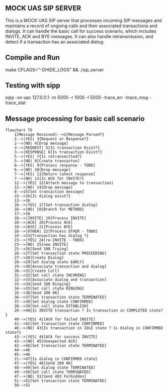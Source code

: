 ## MOCK UAS SIP SERVER

This is a MOCK UAS SIP server that processes incoming SIP messages and maintains a record of ongoing calls and their associated transactions and dialogs. It can handle the basic call for success scenario, which includes INVITE, ACK and BYE messages. It can also handle retransmission, and detect if a transaction has an associated dialog.

## Compile and Run

make CFLAGS="-DHIDE_LOGS" && ./sip_server

## Testing with sipp

sipp -sn uac 127.0.0.1 -m 5000 -r 1000 -l 5000 -trace_err -trace_msg -trace_stat

## Message processing for basic call scenario

```mermaid
flowchart TD
    1[Message Received]-->2{Message Parsed?}
    2-->|YES| 3{Request or Response?}
    2-->|NO| 4[Drop message]
    3-->|REQUEST| 5{Is transaction Exist?}
    3-->|RESPONSE| 6{Is transaction Exist?}
    5-->|YES| 7{Is retransmitted?}
    5-->|NO| 8[Create transacton]
    6-->|YES| 9[Process response - TODO]
    6-->|NO| 10[Drop message]
    7-->|YES| 11[Return latest response]
    7-->|NO| 12{Is ACK for INVITE?}
    12-->|YES| 13[Attach message to transaction]
    12-->|NO| 14[Drop message]
    8-->15[Set transaction message]
    15-->16{Is dialog exist?}
    13-->16
    16-->|YES| 17[Set transaction dialog]
    16-->|NO| 18{Branch for METHOD}
    17-->18
    18-->|INVITE| 19[Process INVITE]
    18-->|ACK| 20[Process ACK]
    18-->|BYE| 21[Process BYE]
    18-->|OTHER| 22[Process OTHER - TODO]
    19-->23{Transaction has dialog ?}
    23-->|YES| 24[re-INVITE - TODO]
    23-->|NO| 25[new INVITE]
    25-->26[Send 100 Trying]
    26-->27[Set transaction state PROCEEDING]
    27-->28[Create Dialog]
    28-->29[Set dialog state EARLY]
    29-->30[Associate transaction and dialog]
    30-->31[Create Call]
    31-->32[Set call state INCOMING]
    32-->33[Associate dialog and transaction]
    33-->34[Send 180 Ringing]
    34-->35[Set call state RINGING]
    35-->36[Send 200 OK]
    36-->37[Set transaction state TERMINATED]
    37-->38[Set dialog state CONFIRMED]
    38-->39[Set call state ESTABLISH]
    20-->40{Is INVITE transaction ? Is transaction in COMPLETED state? }
    40-->|YES| 41[ACK for failed INVITE]
    41-->42[Set transaction state CONFIRMED]
    40-->|NO| 43{Is transaction in IDLE state ? Is dialog in CONFIRMED state?}
    43-->|YES| 44[ACK for success INVITE]
    43-->|NO| 45[Unexpected ACK]
    42-->46[Set transaction state TERMINATED]
    44-->46
    45-->46
    21-->47{Is dialog in CONFIRMED state}
    47-->|YES| 48[Send 200 OK]
    48-->49[Set dialog state TERMINATED]
    49-->50[Set call state TERMINATED]
    47-->|NO| 51[Send 403 Forbidden]
    51-->52[Set transaction state TERMINATED]
    50-->52

```

